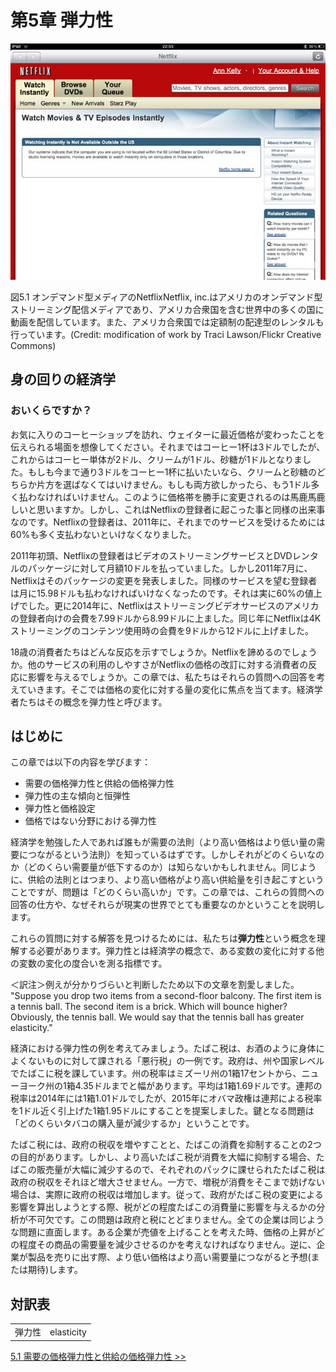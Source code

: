 # 第5章 弾力性

<img src="img/CNX_Econv1-2_C05_00.jpg" alt="オンデマンド型メディアのNetflix">
<div class="figure_text">
  <p>
    <span class="figure_title">図5.1 オンデマンド型メディアのNetflix</span>Netflix, inc.はアメリカのオンデマンド型ストリーミング配信メディアであり、アメリカ合衆国を含む世界中の多くの国に動画を配信しています。また、アメリカ合衆国では定額制の配達型のレンタルも行っています。(Credit: modification of work by Traci Lawson/Flickr Creative Commons)
  </p>
</div>

<div class="bring_it_home">
    <h2>
        身の回りの経済学
    </h2>
    <h3>
        おいくらですか？
    </h3>
    <p>
      お気に入りのコーヒーショップを訪れ、ウェイターに最近価格が変わったことを伝えられる場面を想像してください。それまではコーヒー1杯は3ドルでしたが、これからはコーヒー単体が2ドル、クリームが1ドル、砂糖が1ドルとなりました。もしも今まで通り3ドルをコーヒー1杯に払いたいなら、クリームと砂糖のどちらか片方を選ばなくてはいけません。もしも両方欲しかったら、もう1ドル多く払わなければいけません。このように価格帯を勝手に変更されるのは馬鹿馬鹿しいと思いますか。しかし、これはNetflixの登録者に起こった事と同様の出来事なのです。Netflixの登録者は、2011年に、それまでのサービスを受けるためには60%も多く支払わないといけなくなりました。
    </p>
    <p>
      2011年初頭、Netflixの登録者はビデオのストリーミングサービスとDVDレンタルのパッケージに対して月額10ドルを払っていました。しかし2011年7月に、Netflixはそのパッケージの変更を発表しました。同様のサービスを望む登録者は月に15.98ドルも払わなければいけなくなったのです。それは実に60%の値上げでした。更に2014年に、Netflixはストリーミングビデオサービスのアメリカの登録者向けの会費を7.99ドルから8.99ドルに上ました。同じ年にNetflixは4Kストリーミングのコンテンツ使用時の会費を9ドルから12ドルに上げました。
    </p>
    <p>
      18歳の消費者たちはどんな反応を示すでしょうか。Netflixを諦めるのでしょうか。他のサービスの利用のしやすさがNetflixの価格の改訂に対する消費者の反応に影響を与えるでしょうか。この章では、私たちはそれらの質問への回答を考えていきます。そこでは価格の変化に対する量の変化に焦点を当てます。経済学者たちはその概念を弾力性と呼びます。
    </p>
</div>

## はじめに
この章では以下の内容を学びます：
* 需要の価格弾力性と供給の価格弾力性
* 弾力性の主な傾向と恒弾性
* 弾力性と価格設定
* 価格ではない分野における弾力性

経済学を勉強した人であれば誰もが需要の法則（より高い価格はより低い量の需要につながるという法則）を知っているはずです。しかしそれがどのくらいなのか（どのくらい需要量が低下するのか）は知らないかもしれません。同じように、供給の法則とはつまり、より高い価格がより高い供給量を引き起こすということですが、問題は「どのくらい高いか」です。この章では、これらの質問への回答の仕方や、なぜそれらが現実の世界でとても重要なのかということを説明します。

これらの質問に対する解答を見つけるためには、私たちは**弾力性**という概念を理解する必要があります。弾力性とは経済学の概念で、ある変数の変化に対する他の変数の変化の度合いを測る指標です。 

<div class="translator_notes">
  <p>＜訳注＞例えが分かりづらいと判断したため以下の文章を割愛しました。
  <br>"Suppose you drop two items from a second-floor balcony. The first item is a tennis ball. The second item is a brick. Which will bounce higher? Obviously, the tennis ball. We would say that the tennis ball has greater elasticity."</p>
</div>

経済における弾力性の例を考えてみましょう。たばこ税は、お酒のように身体によくないものに対して課される「悪行税」の一例です。政府は、州や国家レベルでたばこに税を課しています。州の税率はミズーリ州の1箱17セントから、ニューヨーク州の1箱4.35ドルまでと幅があります。平均は1箱1.69ドルです。連邦の税率は2014年には1箱1.01ドルでしたが、2015年にオバマ政権は連邦による税率を1ドル近く引上げた1箱1.95ドルにすることを提案しました。鍵となる問題は「どのくらいタバコの購入量が減少するか」ということです。

たばこ税には、政府の税収を増やすことと、たばこの消費を抑制することの2つの目的があります。しかし、より高いたばこ税が消費を大幅に抑制する場合、たばこの販売量が大幅に減少するので、それぞれのパックに課せられたたばこ税は政府の税収をそれほど増大させません。一方で、増税が消費をそこまで妨げない場合は、実際に政府の税収は増加します。従って、政府がたばこ税の変更による影響を算出しようとする際、税がどの程度たばこの消費量に影響を与えるかの分析が不可欠です。この問題は政府と税にとどまりません。全ての企業は同じような問題に直面します。ある企業が売値を上げることを考えた時、価格の上昇がどの程度その商品の需要量を減少させるのかを考えなければなりません。逆に、企業が製品を売りに出す際、より低い価格はより高い需要量につながると予想(または期待)します。

<div class="glossary">
    <h2>
        対訳表
    </h2>
    <table>
  <tr>
    <td>弾力性</td>
    <td>elasticity</td>
  </tr>
</table>
</div>

[5.1 需要の価格弾力性と供給の価格弾力性 >>](5-1-Price-Elasticity-of-Demand-and-Price-Elasticity-of-Supply)
